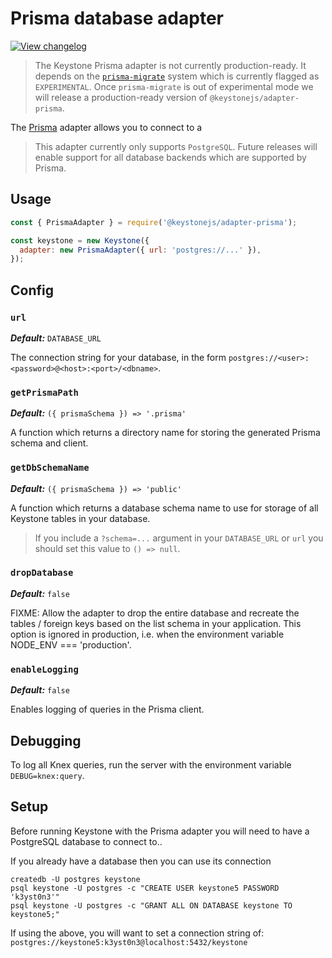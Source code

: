 <!--[meta]
section: api
subSection: database-adapters
title: Prisma adapter
[meta]-->

# Prisma database adapter

[![View changelog](https://img.shields.io/badge/changelogs.xyz-Explore%20Changelog-brightgreen)](https://changelogs.xyz/@keystonejs/adapter-prisma)

> The Keystone Prisma adapter is not currently production-ready. It depends on the [`prisma-migrate`](https://www.prisma.io/docs/reference/tools-and-interfaces/prisma-migrate) system which is currently flagged as `EXPERIMENTAL`. Once `prisma-migrate` is out of experimental mode we will release a production-ready version of `@keystonejs/adapter-prisma`.

The [Prisma](https://www.prisma.io/) adapter allows you to connect to a

> This adapter currently only supports `PostgreSQL`. Future releases will enable support for all database backends which are supported by Prisma.

## Usage

```javascript
const { PrismaAdapter } = require('@keystonejs/adapter-prisma');

const keystone = new Keystone({
  adapter: new PrismaAdapter({ url: 'postgres://...' }),
});
```

## Config

### `url`

_**Default:**_ `DATABASE_URL`

The connection string for your database, in the form `postgres://<user>:<password>@<host>:<port>/<dbname>`.

### `getPrismaPath`

_**Default:**_ `({ prismaSchema }) => '.prisma'`

A function which returns a directory name for storing the generated Prisma schema and client.

### `getDbSchemaName`

_**Default:**_ `({ prismaSchema }) => 'public'`

A function which returns a database schema name to use for storage of all Keystone tables in your database.

> If you include a `?schema=...` argument in your `DATABASE_URL` or `url` you should set this value to `() => null`.

### `dropDatabase`

_**Default:**_ `false`

FIXME: Allow the adapter to drop the entire database and recreate the tables / foreign keys based on the list schema in your application. This option is ignored in production, i.e. when the environment variable NODE_ENV === 'production'.

### `enableLogging`

_**Default:**_ `false`

Enables logging of queries in the Prisma client.

## Debugging

To log all Knex queries, run the server with the environment variable `DEBUG=knex:query`.

## Setup

Before running Keystone with the Prisma adapter you will need to have a PostgreSQL database to connect to..

If you already have a database then you can use its connection

```shell allowCopy=false showLanguage=false
createdb -U postgres keystone
psql keystone -U postgres -c "CREATE USER keystone5 PASSWORD 'k3yst0n3'"
psql keystone -U postgres -c "GRANT ALL ON DATABASE keystone TO keystone5;"
```

If using the above, you will want to set a connection string of: `postgres://keystone5:k3yst0n3@localhost:5432/keystone`
